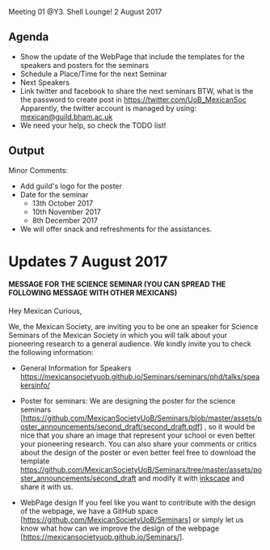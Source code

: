 Meeting 01  @Y3. Shell Lounge!
2 August 2017


## Agenda

* Show the update of the WebPage that include the templates for the speakers and posters for the seminars
* Schedule a Place/Time for the next Seminar
* Next Speakers
* Link twitter and facebook to share the next seminars
  BTW, what is the the password to create post in https://twitter.com/UoB_MexicanSoc
  Apparently, the twitter account is managed by using: mexican@guild.bham.ac.uk
* We need your help, so check the TODO list!

## Output

Minor Comments:

* Add guild's logo for the poster
* Date for the seminar
  * 13th October 2017  
  * 10th November 2017
  * 8th December 2017
* We will offer snack and refreshments for the assistances.


# Updates 7 August 2017

#### MESSAGE FOR THE SCIENCE SEMINAR  (YOU CAN SPREAD THE FOLLOWING MESSAGE WITH OTHER MEXICANS)

Hey Mexican Curious,

We, the Mexican Society, are inviting you to be one an speaker for Science Seminars
of the Mexican Society in which you will talk about your pioneering research to a general audience.
We kindly invite you to check the following information:

* General Information for Speakers
https://mexicansocietyuob.github.io/Seminars/seminars/phd/talks/speakersinfo/

* Poster for seminars:
We are designing the poster for the science seminars
[https://github.com/MexicanSocietyUoB/Seminars/blob/master/assets/poster_announcements/second_draft/second_draft.pdf]
, so it would be nice that you share an image that represent your school or even better your pioneering research.
You can also share your comments or critics about the design of the poster or even better
feel free to download the template
https://github.com/MexicanSocietyUoB/Seminars/tree/master/assets/poster_announcements/second_draft
and modify it with [inkscape](https://inkscape.org/en/download/) and share it with us.

* WebPage design
 If you feel like you want to contribute with the design of the
 webpage, we have a GitHub space [https://github.com/MexicanSocietyUoB/Seminars]
 or simply let us know what how can we improve the design of the webpage [https://mexicansocietyuob.github.io/Seminars/].
